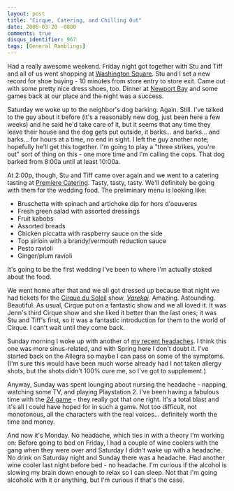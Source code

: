 ```yaml
---
layout: post
title: "Cirque, Catering, and Chilling Out"
date: 2006-03-20 -0800
comments: true
disqus_identifier: 967
tags: [General Ramblings]
---
```

Had a really awesome weekend. Friday night got together with Stu and
Tiff and all of us went shopping at [Washington
Square](http://www.shopwashingtonsquare.com/). Stu and I set a new
record for shoe buying - 10 minutes from store entry to store exit. Came
out with some pretty nice dress shoes, too. Dinner at [Newport
Bay](http://www.newportbay.com/) and some games back at our place and
the night was a success.

 Saturday we woke up to the neighbor's dog barking. Again. Still. I've
talked to the guy about it before (it's a reasonably new dog, just been
here a few weeks) and he said he'd take care of it, but it seems that
any time they leave their house and the dog gets put outside, it
barks... and barks... and barks... for hours at a time, no end in sight.
I left the guy another note; hopefully he'll get this together. I'm
going to play a "three strikes, you're out" sort of thing on this - one
more time and I'm calling the cops. That dog barked from 8:00a until at
least 10:00a.

 At 2:00p, though, Stu and Tiff came over again and we went to a
catering tasting at [Premiere
Catering](http://www.premierecatering.biz/). Tasty, tasty, tasty. We'll
definitely be going with them for the wedding food. The preliminary menu
is looking like:

- Bruschetta with spinach and artichoke dip for hors d'oeuveres
- Fresh green salad with assorted dressings
- Fruit kabobs
- Assorted breads
- Chicken piccatta with raspberry sauce on the side
- Top sirloin with a brandy/vermouth reduction sauce
- Pesto ravioli
- Ginger/plum ravioli

 It's going to be the first wedding I've been to where I'm actually
stoked about the food.

 We went home after that and we all got dressed up because that night we
had tickets for the [Cirque du Soleil](http://www.cirquedusoleil.com/)
show,
[*Varekai*](http://www.cirquedusoleil.com/CirqueDuSoleil/en/showstickets/varekai/intro/intro.htm).
Amazing. Astounding. Beautiful. As usual, Cirque put on a fantastic show
and we all loved it. It was Jenn's third Cirque show and she liked it
better than the last ones; it was Stu and Tiff's first, so it was a
fantastic introduction for them to the world of Cirque. I can't wait
until they come back.

 Sunday morning I woke up with another of [my recent
headaches](/archive/2006/03/13/physical-effects-of-stress.aspx). I think
this one was more sinus-related, and with Spring here I don't doubt it.
I've started back on the Allegra so maybe I can pass on some of the
symptoms. (I'm sure this would have been much worse already had I not
taken allergy shots, but the shots didn't 100% cure me, so I've got to
supplement.)

 Anyway, Sunday was spent lounging about nursing the headache - napping,
watching some TV, and playing Playstation 2. I've been having a fabulous
time with the [*24*
game](http://www.amazon.com/exec/obidos/ASIN/B000B0RWWS/mhsvortex) -
they really got that one right. It's a total blast and it's all I could
have hoped for in such a game. Not too difficult, not monotonous, all
the characters with the real voices... definitely worth the time and
money.

 And now it's Monday. No headache, which ties in with a theory I'm
working on: Before going to bed on Friday, I had a couple of wine
coolers with the gang when they were over and Saturday I didn't wake up
with a headache. No drink on Saturday night and Sunday there was a
headache. Had another wine cooler last night before bed - no headache.
I'm curious if the alcohol is slowing my brain down enough to relax so I
can sleep. Not that I'm going alcoholic with it or anything, but I'm
curious if that's the case.

